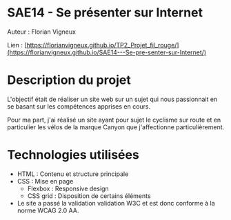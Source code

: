 # SAE14 - Se présenter sur Internet
Auteur : Florian Vigneux

Lien : [https://florianvigneux.github.io/TP2_Projet_fil_rouge/](https://florianvigneux.github.io/SAE14---Se-pre-senter-sur-Internet/)

# Description du projet
L'objectif était de réaliser un site web sur un sujet qui nous passionnait en se basant sur les compétences apprises en cours.

Pour ma part, j'ai réalisé un site ayant pour sujet le cyclisme sur route et en particulier les vélos de la marque Canyon que j'affectionne particulièrement.

# Technologies utilisées
- HTML : Contenu et structure principale
- CSS : Mise en page
  - Flexbox : Responsive design
  - CSS grid : Disposition de certains éléments
- Le site a passé la validation validation W3C et est donc conforme à la norme WCAG 2.0 AA.
